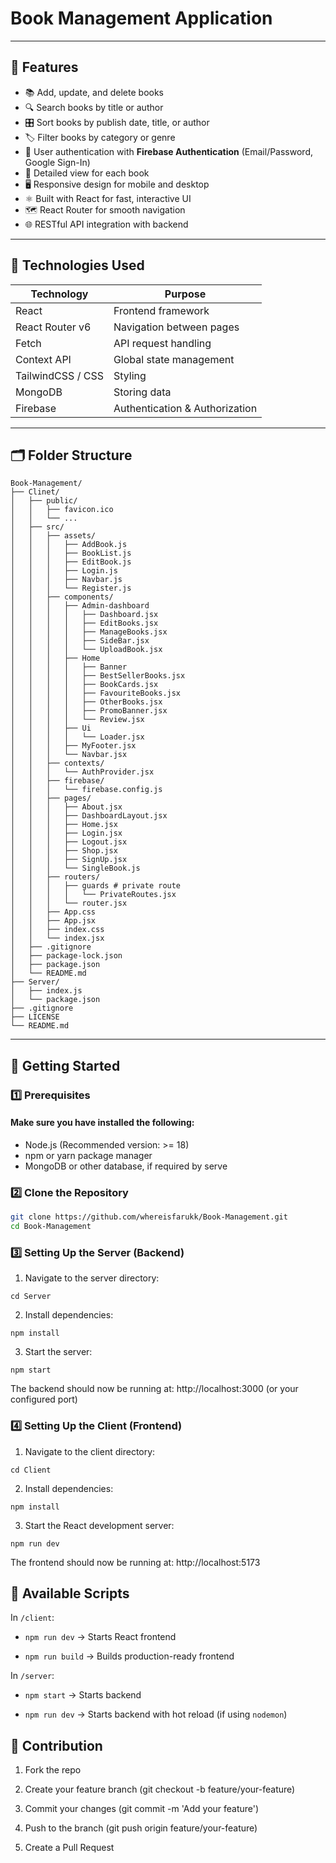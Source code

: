 # Book Management Application

---

## 🧰 Features

- 📚 Add, update, and delete books
- 🔍 Search books by title or author
- 🎛️ Sort books by publish date, title, or author
- 🏷️ Filter books by category or genre
- 🔐 User authentication with **Firebase Authentication** (Email/Password, Google Sign-In)
- 📄 Detailed view for each book
- 🖥️ Responsive design for mobile and desktop
- ⚛️ Built with React for fast, interactive UI
- 🗺️ React Router for smooth navigation
- 🌐 RESTful API integration with backend

---

## 🧱 Technologies Used

| Technology        | Purpose                        |
| ----------------- | ------------------------------ |
| React             | Frontend framework             |
| React Router v6   | Navigation between pages       |
| Fetch             | API request handling           |
| Context API       | Global state management        |
| TailwindCSS / CSS | Styling                        |
| MongoDB           | Storing data                   |
| Firebase          | Authentication & Authorization |

---

## 🗂️ Folder Structure

```
Book-Management/
├── Clinet/
│   ├── public/
│   │   ├── favicon.ico
│   │   └── ...
│   ├── src/
│   │   ├── assets/
│   │   │   ├── AddBook.js
│   │   │   ├── BookList.js
│   │   │   ├── EditBook.js
│   │   │   ├── Login.js
│   │   │   ├── Navbar.js
│   │   │   └── Register.js
│   │   ├── components/
│   │   │   ├── Admin-dashboard
│   │   │   │   ├── Dashboard.jsx
│   │   │   │   ├── EditBooks.jsx
│   │   │   │   ├── ManageBooks.jsx
│   │   │   │   ├── SideBar.jsx
│   │   │   │   └── UploadBook.jsx
│   │   │   ├── Home
│   │   │   │   ├── Banner
│   │   │   │   ├── BestSellerBooks.jsx
│   │   │   │   ├── BookCards.jsx
│   │   │   │   ├── FavouriteBooks.jsx
│   │   │   │   ├── OtherBooks.jsx
│   │   │   │   ├── PromoBanner.jsx
│   │   │   │   └── Review.jsx
│   │   │   ├── Ui
│   │   │   │   └── Loader.jsx
│   │   │   ├── MyFooter.jsx
│   │   │   └── Navbar.jsx
│   │   ├── contexts/
│   │   │   └── AuthProvider.jsx
│   │   ├── firebase/
│   │   │   └── firebase.config.js
│   │   ├── pages/
│   │   │   ├── About.jsx
│   │   │   ├── DashboardLayout.jsx
│   │   │   ├── Home.jsx
│   │   │   ├── Login.jsx
│   │   │   ├── Logout.jsx
│   │   │   ├── Shop.jsx
│   │   │   ├── SignUp.jsx
│   │   │   └── SingleBook.js
│   │   ├── routers/
│   │   │   ├── guards # private route
│   │   │   │   └── PrivateRoutes.jsx
│   │   │   └── router.jsx
│   │   ├── App.css
│   │   ├── App.jsx
│   │   ├── index.css
│   │   └── index.jsx
│   ├── .gitignore
│   ├── package-lock.json
│   ├── package.json
│   └── README.md
├── Server/
│   ├── index.js
│   └── package.json
├── .gitignore
├── LICENSE
└── README.md

```

---

## 🚀 Getting Started

### 1️⃣ Prerequisites

#### Make sure you have installed the following:

- Node.js (Recommended version: >= 18)
- npm or yarn package manager
- MongoDB or other database, if required by serve

### 2️⃣ Clone the Repository

```bash
git clone https://github.com/whereisfarukk/Book-Management.git
cd Book-Management
```

### 3️⃣ Setting Up the Server (Backend)

1.  Navigate to the server directory:

```
cd Server
```

2. Install dependencies:

```
npm install
```

3. Start the server:

```
npm start
```

The backend should now be running at: http://localhost:3000 (or your configured port)

### 4️⃣ Setting Up the Client (Frontend)

1. Navigate to the client directory:

```
cd Client
```

2. Install dependencies:

```
npm install
```

3. Start the React development server:

```
npm run dev
```

The frontend should now be running at: http://localhost:5173

## 📂 Available Scripts

In `/client`:

- `npm run dev` → Starts React frontend

- `npm run build` → Builds production-ready frontend

In `/server`:

- `npm start` → Starts backend

- `npm run dev` → Starts backend with hot reload (if using `nodemon`)

## 🤝 Contribution

1. Fork the repo

2. Create your feature branch (git checkout -b feature/your-feature)

3. Commit your changes (git commit -m 'Add your feature')

4. Push to the branch (git push origin feature/your-feature)

5. Create a Pull Request
